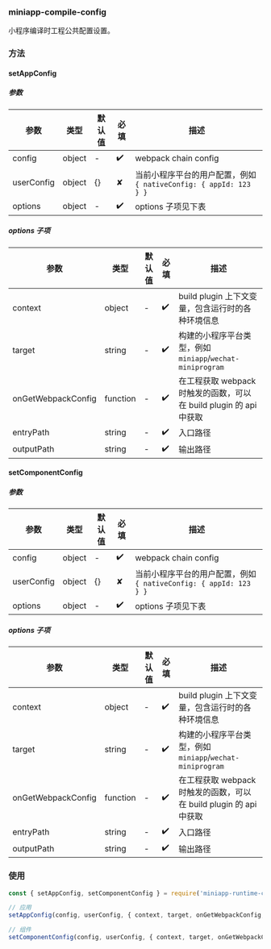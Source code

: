 ### miniapp-compile-config
小程序编译时工程公共配置设置。

### 方法
#### setAppConfig
##### 参数

| 参数       | 类型   | 默认值 | 必填 | 描述                                                         |
| ---------- | ------ | ------ | ---- | ------------------------------------------------------------ |
| config     | object | -      | ✔️    | webpack chain config                                         |
| userConfig | object | {}     |  ✘   | 当前小程序平台的用户配置，例如 `{ nativeConfig: { appId: 123 } }` |
| options    | object | -      | ✔️    | options 子项见下表     


##### options 子项

| 参数          | 类型   | 默认值 | 必填 | 描述                                                         |
| ------------- | ------ | ------ | ---- | ------------------------------------------------------------ |
| context       | object | -      | ✔️    | build plugin 上下文变量，包含运行时的各种环境信息            |
| target        | string | -      | ✔️    | 构建的小程序平台类型，例如 `miniapp`/`wechat-miniprogram`    |
| onGetWebpackConfig | function | -      | ✔️      | 在工程获取 webpack 时触发的函数，可以在 build plugin 的 api 中获取  |
| entryPath       | string | -      | ✔️    | 入口路径           |
| outputPath        | string | -      | ✔️    | 输出路径    |


#### setComponentConfig
##### 参数

| 参数       | 类型   | 默认值 | 必填 | 描述                                                         |
| ---------- | ------ | ------ | ---- | ------------------------------------------------------------ |
| config     | object | -      | ✔️    | webpack chain config                                         |
| userConfig | object | {}     |  ✘   | 当前小程序平台的用户配置，例如 `{ nativeConfig: { appId: 123 } }` |
| options    | object | -      | ✔️    | options 子项见下表     


##### options 子项

| 参数          | 类型   | 默认值 | 必填 | 描述                                                         |
| ------------- | ------ | ------ | ---- | ------------------------------------------------------------ |
| context       | object | -      | ✔️    | build plugin 上下文变量，包含运行时的各种环境信息            |
| target        | string | -      | ✔️    | 构建的小程序平台类型，例如 `miniapp`/`wechat-miniprogram`    |
| onGetWebpackConfig | function | -      | ✔️      | 在工程获取 webpack 时触发的函数，可以在 build plugin 的 api 中获取  |
| entryPath       | string | -      | ✔️    | 入口路径           |
| outputPath        | string | -      | ✔️    | 输出路径    |

### 使用

```js
const { setAppConfig, setComponentConfig } = require('miniapp-runtime-config');

// 应用
setAppConfig(config, userConfig, { context, target, onGetWebpackConfig, entryPath, outputPath });

// 组件
setComponentConfig(config, userConfig, { context, target, onGetWebpackConfig, entryPath, outputPath });
```
